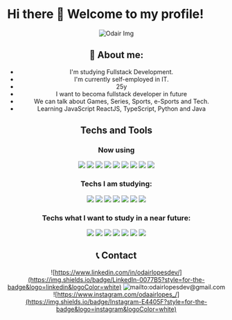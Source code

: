 # Hi there 👋 Welcome to my profile!

<div align="center">
  <img align="center" alt="Odair Img" src="https://cdn.dribbble.com/users/1292677/screenshots/6139167/media/fcf7fd0c619bb87706533079240915f3.gif"
</div>

## 🤵 About me:

- I'm studying Fullstack Development.
- I'm currently self-employed in IT.
- 25y
- I want to becoma fullstack developer in future
- We can talk about Games, Series, Sports, e-Sports and Tech.
- Learning JavaScript ReactJS, TypeScript, Python and Java

## Techs and Tools

### Now using

![](https://img.shields.io/badge/Ubuntu-E95420?style=for-the-badge&logo=ubuntu&logoColor=white)
![](https://img.shields.io/badge/Visual_Studio_Code-0078D4?style=for-the-badge&logo=visual%20studio%20code&logoColor=white)
![](https://img.shields.io/badge/HTML5-E34F26?style=for-the-badge&logo=html5&logoColor=white)
![](https://img.shields.io/badge/CSS3-1572B6?style=for-the-badge&logo=css3&logoColor=white)
![](https://img.shields.io/badge/JavaScript-323330?style=for-the-badge&logo=javascript&logoColor=F7DF1E)
![](https://img.shields.io/badge/React-20232A?style=for-the-badge&logo=react&logoColor=61DAFB)
![](https://img.shields.io/badge/styled--components-DB7093?style=for-the-badge&logo=styled-components&logoColor=white)
![](https://img.shields.io/badge/Git-F05032?style=for-the-badge&logo=git&logoColor=white)
![](https://img.shields.io/badge/Material--UI-0081CB?style=for-the-badge&logo=material-ui&logoColor=white)

### Techs I am studying:

![](https://img.shields.io/badge/Redux-593D88?style=for-the-badge&logo=redux&logoColor=white)
![](https://img.shields.io/badge/TypeScript-007ACC?style=for-the-badge&logo=typescript&logoColor=white)
![](https://img.shields.io/badge/Python-3776AB?style=for-the-badge&logo=python&logoColor=white)
![](https://img.shields.io/badge/Flask-000000?style=for-the-badge&logo=flask&logoColor=white)
![](https://img.shields.io/badge/PostgreSQL-316192?style=for-the-badge&logo=postgresql&logoColor=white)
![](https://img.shields.io/badge/MongoDB-white?style=for-the-badge&logo=mongodb&logoColor=4EA94B)
![](https://img.shields.io/badge/Django-092E20?style=for-the-badge&logo=django&logoColor=green)

### Techs what I want to study in a near future:

![](https://img.shields.io/badge/Sass-CC6699?style=for-the-badge&logo=sass&logoColor=white)
![](https://img.shields.io/badge/Java-ED8B00?style=for-the-badge&logo=java&logoColor=white)
![](https://img.shields.io/badge/Spring-6DB33F?style=for-the-badge&logo=spring&logoColor=white)
![](https://img.shields.io/badge/Spring_Boot-F2F4F9?style=for-the-badge&logo=spring-boot)
![](https://img.shields.io/badge/Laravel-FF2D20?style=for-the-badge&logo=laravel&logoColor=white)
![](https://img.shields.io/badge/Docker-2CA5E0?style=for-the-badge&logo=docker&logoColor=white)
![](https://img.shields.io/badge/Amazon_AWS-FF9900?style=for-the-badge&logo=amazonaws&logoColor=white)

## 📞 Contact

![https://www.linkedin.com/in/odairlopesdev/](https://img.shields.io/badge/LinkedIn-0077B5?style=for-the-badge&logo=linkedin&logoColor=white)
![mailto:odairlopesdev@gmail.com](https://img.shields.io/badge/Gmail-D14836?style=for-the-badge&logo=gmail&logoColor=white)
![https://www.instagram.com/odaairlopes_/](https://img.shields.io/badge/Instagram-E4405F?style=for-the-badge&logo=instagram&logoColor=white)

